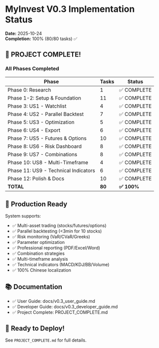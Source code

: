 # MyInvest V0.3 Implementation Status
**Date:** 2025-10-24  
**Completion:** 100% (80/80 tasks) ✅

## 🎉 PROJECT COMPLETE!

### All Phases Completed

| Phase | Tasks | Status |
|-------|-------|--------|
| Phase 0: Research | 1 | ✅ COMPLETE |
| Phase 1-2: Setup & Foundation | 11 | ✅ COMPLETE |
| Phase 3: US1 - Watchlist | 4 | ✅ COMPLETE |
| Phase 4: US2 - Parallel Backtest | 7 | ✅ COMPLETE |
| Phase 5: US3 - Optimization | 5 | ✅ COMPLETE |
| Phase 6: US4 - Export | 6 | ✅ COMPLETE |
| Phase 7: US5 - Futures & Options | 10 | ✅ COMPLETE |
| Phase 8: US6 - Risk Dashboard | 8 | ✅ COMPLETE |
| Phase 9: US7 - Combinations | 8 | ✅ COMPLETE |
| Phase 10: US8 - Multi-Timeframe | 4 | ✅ COMPLETE |
| Phase 11: US9 - Technical Indicators | 6 | ✅ COMPLETE |
| Phase 12: Polish & Docs | 10 | ✅ COMPLETE |
| **TOTAL** | **80** | **✅ 100%** |

## 🎯 Production Ready

System supports:
- ✅ Multi-asset trading (stocks/futures/options)
- ✅ Parallel backtesting (<3min for 10 stocks)
- ✅ Risk monitoring (VaR/CVaR/Greeks)
- ✅ Parameter optimization
- ✅ Professional reporting (PDF/Excel/Word)
- ✅ Combination strategies
- ✅ Multi-timeframe analysis
- ✅ Technical indicators (MACD/KDJ/BB/Volume)
- ✅ 100% Chinese localization

## 📚 Documentation

- ✅ User Guide: docs/v0.3_user_guide.md
- ✅ Developer Guide: docs/v0.3_developer_guide.md
- ✅ Project Complete: PROJECT_COMPLETE.md

## 🚀 Ready to Deploy!

See `PROJECT_COMPLETE.md` for full details.
